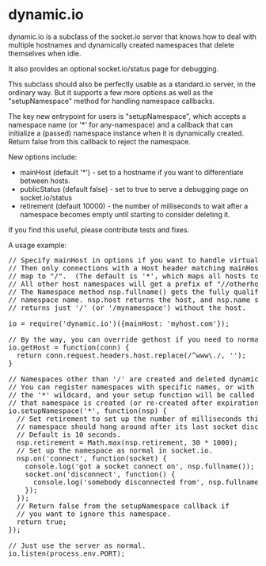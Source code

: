 dynamic.io
==========

dynamic.io is a subclass of the socket.io server that
knows how to deal with multiple hostnames and dynamically
created namespaces that delete themselves when idle.

It also provides an optional socket.io/status page for debugging.

This subclass should also be perfectly usable as a standard.io server,
in the ordinary way.  But it supports a few more options as well
as the "setupNamespace" method for handling namespace callbacks.

The key new entrypoint for users is "setupNamespace", which
accepts a namespace name (or '*' for any-namespace) and
a callback that can initialize a (passed) namespace instance
when it is dynamically created.  Return false from this
callback to reject the namespace.

New options include:
 * mainHost (default '*') - set to a hostname if you want
   to differentiate between hosts.
 * publicStatus (default false) - set to true to serve a debugging
   page on socket.io/status
 * retirement (default 10000) - the number of milliseconds
   to wait after a namespace becomes empty until starting
   to consider deleting it.

If you find this useful, please contribute tests and fixes.

A usage example:

<pre>
// Specify mainHost in options if you want to handle virtual hosts.
// Then only connections with a Host header matching mainHost will
// map to "/".  (The default is '*', which maps all hosts to '/').
// All other host namespaces will get a prefix of "//otherhost.com".
// The Namespace method nsp.fullname() gets the fully qualified
// namespace name. nsp.host returns the host, and nsp.name still
// returns just '/' (or '/mynamespace') without the host.

io = require('dynamic.io')({mainHost: 'myhost.com'});

// By the way, you can override gethost if you need to normalize.
io.getHost = function(conn) {
  return conn.request.headers.host.replace(/^www\./, '');
}

// Namespaces other than '/' are created and deleted dynamically.
// You can register namespaces with specific names, or with
// the '*' wildcard, and your setup function will be called whenever
// that namespace is created (or re-created after expiration).
io.setupNamespace('*', function(nsp) {
  // Set retirement to set up the number of milliseconds this
  // namespace should hang around after its last socket disconnects.
  // Default is 10 seconds.
  nsp.retirement = Math.max(nsp.retirement, 30 * 1000);
  // Set up the namespace as normal in socket.io.
  nsp.on('connect', function(socket) {
    console.log('got a socket connect on', nsp.fullname());
    socket.on('disconnect', function() {
      console.log('somebody disconnected from', nsp.fullname());
    });
  });
  // Return false from the setupNamespace callback if
  // you want to ignore this namespace.
  return true;
});

// Just use the server as normal.
io.listen(process.env.PORT);
</pre>
